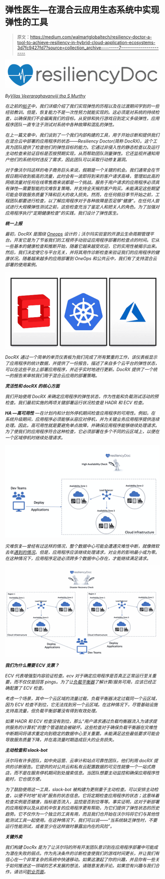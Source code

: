 # 弹性医生—在混合云应用生态系统中实现弹性的工具

> 原文：<https://medium.com/walmartglobaltech/resiliency-doctor-a-tool-to-achieve-resiliency-in-hybrid-cloud-application-ecosystems-3d7fc9427fd7?source=collection_archive---------7----------------------->

![](img/ad9a657621103c99cfdbdda817dd2479.png)

*By*[*Vilas Veeraraghavan*](https://medium.com/u/d1d926194f9?source=post_page-----3d7fc9427fd7--------------------------------)*[*viji tha S Murthy*](https://medium.com/u/a5be34c587a7?source=post_page-----3d7fc9427fd7--------------------------------)*

*在之前的[帖子](/walmartlabs/charting-a-path-to-software-resiliency-38148d956f4a)中，我们详细介绍了我们实现弹性的历程以及在过渡期间学到的一些经验教训。但是，恢复能力不是一次性努力就能实现的。这必须是对系统的持续检查，以确保我们不会偏离我们的目标。从安排和执行游戏日到定义多级弹性，应用程序团队一直专注于测试对系统中各种故障和混乱的弹性。*

*在上一篇文章中，我们谈到了一个我们内部构建的工具，用于开始诊断和提供我们在混合云中部署的应用程序的状态——Resiliency Doctor(简称 DocRX)。这个工具为团队提供了检查他们的弹性目标的能力。它通过非侵入性的静态检查以及运行主动检查来验证目标是否按预期实现，从而帮助团队测量弹性。它还监视并通知用户他们的系统何时违反了需求，因此团队可以采取行动修复漏洞。*

*对于像沃尔玛这样的电子商务巨头来说，假期是一个关键的机会。我们通常会在节假日期间收到极高的流量，此时会有一波即将到来的客户请求高峰，管理如此高的网络流量对任何在线零售商来说都是一个挑战。服务于用户请求的应用程序必须具有弹性—需要智能的灾难恢复策略，并支持全天候的客户购买。未能满足这些期望可能会导致服务质量下降和巨大的收入损失。然而，在任何假日季节开始之前，工程团队都要进行检查，以了解应用程序对于各种故障是否足够“健康”。在任何人尝试进行大规模弹性测试之前，这些检查充当了鉴定人和把关人的角色。为了加强对应用程序执行“定期健康检查”的实践，我们设计了弹性医生。*

***统一上报***

*最初，DocRX 是围绕 [Oneops](http://oneops.com/) 设计的；沃尔玛实验室的开源云生命周期管理平台。开发它是为了节省我们的工程师手动验证应用程序部署的检查点的时间。它从一些基本的健康检查和推断开始，随着它越来越受欢迎，它的实用性被揭示出来。然后，我们决定使它与平台无关，并将其用作诊断检查来验证我们的应用程序的健康状况。随着越来越多的应用部署到 OneOps 和公共云中，我们有了支持混合云部署的使用案例。*

*![](img/63e204cc0b750997efd75cb50ee28873.png)*

*DocRX 通过一个简单的单页仪表板为我们完成了所有繁重的工作，该仪表板显示了应用程序的统计数据，并提供了一份报告，描述了来自多个云平台的弹性状态，可以在这些平台上部署应用程序，并近乎实时地进行更新。DocRX 提供了一个统一的报告来审核我们用于混合云应用的部署策略。*

***灵活性和 docRX 的核心方面***

*我们开始使用 DocRX 来确定应用程序的弹性状态，作为性能和负载测试活动的预检查。我们最初实施的两项关键部署运行状况检查是 HADR 和 ECV 检查。*

***HA —高可用性** —在计划内和计划外停机期间检查应用程序的可用性。例如，在系统升级期间，应用程序必须能够从容应对停机，并为关键业务应用程序提供连续处理。因此，高可用性就是要避免单点故障，并确保应用程序能够继续处理请求。为了使我们的应用程序符合这种检查，它必须部署在多个不同的云区域上，以便在一个区域停机时继续处理请求。*

*![](img/1492d9680eb06e415b0fad69d1e7a922.png)*

*灾难恢复—曾经有过这样的情况，整个数据中心可能会遭遇灾难性中断，就像微软去年[遇到的情况](https://www.geekwire.com/2018/microsoft-releases-details-last-weeks-big-azure-outage-servers-damaged-no-data-lost/)。但是，应用程序应该继续处理请求，对业务的影响最小或为零。在这种情况下，应用程序足迹必须跨多个数据中心存在，才能继续满足请求。*

*![](img/a384886219e549d4c4fc67338329fe24.png)*

***我们为什么需要 ECV 支票？***

*ECV 代表增强型内容验证检查。ecv 对于确定应用程序是否真正正常运行至关重要，而不仅仅是回答 pings。为了让[负载平衡器](https://blog.resellerclub.com/web-server-load-balancing-for-ecommerce-websites-a-basic-guide-to-traffic-management/)了解计算/服务可用，应该已经正确配置了 ECV 检查。*

*考虑一个场景，其中一个云区域的流量过载，负载平衡器决定过载同一个云区域，因为 ECV 检查不到位，它无法找到另一个云区域。在这种情况下，尽管基础设施支持高流量，但负载平衡部署没有得到有效处理。*

*如果 HADR 和 ECV 检查没有到位，那么“用户请求通过负载均衡器流入为请求提供服务的计算机”的整个管道就会被破坏。这些检查对于确保负载平衡器在灾难性中断期间将请求重定向到稳定的数据中心至关重要。未能满足这些最低要求可能会导致服务质量下降，并在高流量时期造成巨大的业务损失。*

***主动检查和 slack-bot***

*沃尔玛有许多团队，如中央运营、云审计和站点可靠性团队，他们利用 docRX 提供的诊断报告。它提供的对公共云和私有云配置数据的可见性就像一个一站式商店，而不是在服务停机期间到处搜索信息。当团队想要主动监控和确保应用程序性能时，它也很方便。*

*为了鼓励使用这一工具，slack-bot 被构建为更侧重于主动检查。可以安排主动检查，以便不时地“轮询”服务的状态信息。它将定期检查应用程序的状态；这意味着检查实例是否健康，指标是否流入，监控是否到位等等。事实证明，这对于新部署的应用程序以及从宕机中恢复的应用程序更有帮助，为它们提供了弹性状态的历史趋势。它不仅作为一个独立的工具有用，而且我们也开始在沃尔玛将它们与其他性能测试工具一起使用。在这种情况下，我们可以说——“当系统缺乏弹性时，不要运行性能测试，或者至少在这样做时暴露出内在的风险”。*

***关键外卖***

*我们构建 DocRx 是为了让沃尔玛的所有开发团队意识到在应用程序部署中可能成为潜在失败的弱点。作为先决条件的诊断检查使我们的游戏时间更长，并让我们有信心在一个非常复杂的系统中快速移动。如果这激起了你的兴趣，并且你有一些关于如何推进这一领域的艺术发展的想法，请随意发表评论。如果您有兴趣与我们合作，请访问[职业页面](https://careers.walmart.com/)。*